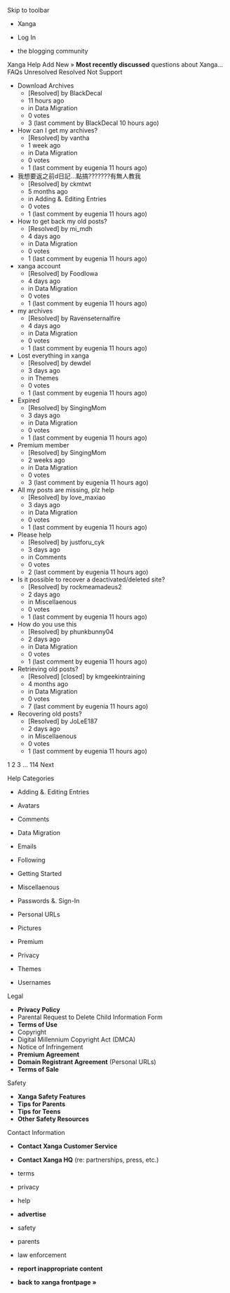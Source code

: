 Skip to toolbar

*   Xanga

*   Log In

*   the blogging community

Xanga Help Add New » **Most recently discussed** questions about Xanga… FAQs Unresolved Resolved Not Support

*   Download Archives
    *   \[Resolved\] by BlackDecal
    *   11 hours ago
    *   in Data Migration
    *   0 votes
    *   3 (last comment by BlackDecal 10 hours ago)
*   How can I get my archives?
    *   \[Resolved\] by vantha
    *   1 week ago
    *   in Data Migration
    *   0 votes
    *   1 (last comment by eugenia 11 hours ago)
*   我想要返之前d日記...點搞???????有無人教我
    *   \[Resolved\] by ckmtwt
    *   5 months ago
    *   in Adding &. Editing Entries
    *   0 votes
    *   1 (last comment by eugenia 11 hours ago)
*   How to get back my old posts?
    *   \[Resolved\] by mi\_mdh
    *   4 days ago
    *   in Data Migration
    *   0 votes
    *   1 (last comment by eugenia 11 hours ago)
*   xanga account
    *   \[Resolved\] by FoodIowa
    *   4 days ago
    *   in Data Migration
    *   0 votes
    *   1 (last comment by eugenia 11 hours ago)
*   my archives
    *   \[Resolved\] by Ravenseternalfire
    *   4 days ago
    *   in Data Migration
    *   0 votes
    *   1 (last comment by eugenia 11 hours ago)
*   Lost everything in xanga
    *   \[Resolved\] by dewdel
    *   3 days ago
    *   in Themes
    *   0 votes
    *   1 (last comment by eugenia 11 hours ago)
*   Expired
    *   \[Resolved\] by SingingMom
    *   3 days ago
    *   in Data Migration
    *   0 votes
    *   1 (last comment by eugenia 11 hours ago)
*   Premium member
    *   \[Resolved\] by SingingMom
    *   2 weeks ago
    *   in Data Migration
    *   0 votes
    *   3 (last comment by eugenia 11 hours ago)
*   All my posts are missing, plz help
    *   \[Resolved\] by love\_maxiao
    *   3 days ago
    *   in Data Migration
    *   0 votes
    *   1 (last comment by eugenia 11 hours ago)
*   Please help
    *   \[Resolved\] by justforu\_cyk
    *   3 days ago
    *   in Comments
    *   0 votes
    *   2 (last comment by eugenia 11 hours ago)
*   Is it possible to recover a deactivated/deleted site?
    *   \[Resolved\] by rockmeamadeus2
    *   2 days ago
    *   in Miscellaenous
    *   0 votes
    *   1 (last comment by eugenia 11 hours ago)
*   How do you use this
    *   \[Resolved\] by phunkbunny04
    *   2 days ago
    *   in Data Migration
    *   0 votes
    *   1 (last comment by eugenia 11 hours ago)
*   Retrieving old posts?
    *   \[Resolved\] \[closed\] by kmgeekintraining
    *   4 months ago
    *   in Data Migration
    *   0 votes
    *   7 (last comment by eugenia 11 hours ago)
*   Recovering old posts?
    *   \[Resolved\] by JoLeE187
    *   2 days ago
    *   in Miscellaenous
    *   0 votes
    *   1 (last comment by eugenia 11 hours ago)

1 2 3 ... 114 Next

Help Categories

*   Adding &. Editing Entries
*   Avatars
*   Comments
*   Data Migration
*   Emails
*   Following
*   Getting Started
*   Miscellaenous

*   Passwords &. Sign-In
*   Personal URLs
*   Pictures
*   Premium
*   Privacy
*   Themes
*   Usernames

Legal

*   **Privacy Policy**
*   Parental Request to Delete Child Information Form
*   **Terms of Use**
*   Copyright
*   Digital Millennium Copyright Act (DMCA)
*   Notice of Infringement
*   **Premium Agreement**
*   **Domain Registrant Agreement** (Personal URLs)
*   **Terms of Sale**

Safety

*   **Xanga Safety Features**
*   **Tips for Parents**
*   **Tips for Teens**
*   **Other Safety Resources**

Contact Information

*   **Contact Xanga Customer Service**
*   **Contact Xanga HQ** (re: partnerships, press, etc.)

*   terms
*   privacy
*   help
*   **advertise**

*   safety
*   parents
*   law enforcement
*   **report inappropriate content**

*   **back to xanga frontpage »**